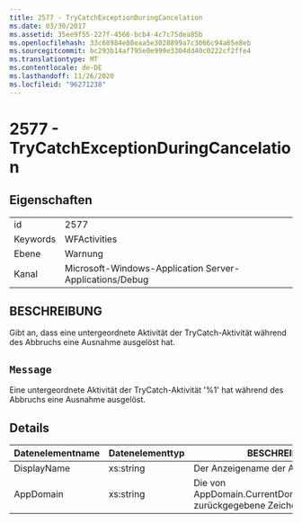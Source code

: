 ```yaml
---
title: 2577 - TryCatchExceptionDuringCancelation
ms.date: 03/30/2017
ms.assetid: 35ee9f55-227f-4566-bcb4-4c7c75dea85b
ms.openlocfilehash: 33c68984e88eaa5e3028899a7c3066c94a65e8eb
ms.sourcegitcommit: bc293b14af795e0e999e3304dd40c0222cf2ffe4
ms.translationtype: MT
ms.contentlocale: de-DE
ms.lasthandoff: 11/26/2020
ms.locfileid: "96271238"
---
```

# <a name="2577---trycatchexceptionduringcancelation"></a>2577 - TryCatchExceptionDuringCancelation

## <a name="properties"></a>Eigenschaften  
  
|||  
|-|-|  
|id|2577|  
|Keywords|WFActivities|  
|Ebene|Warnung|  
|Kanal|Microsoft-Windows-Application Server-Applications/Debug|  
  
## <a name="description"></a>BESCHREIBUNG  

 Gibt an, dass eine untergeordnete Aktivität der TryCatch-Aktivität während des Abbruchs eine Ausnahme ausgelöst hat.  
  
## <a name="message"></a>`Message`  

 Eine untergeordnete Aktivität der TryCatch-Aktivität '%1' hat während des Abbruchs eine Ausnahme ausgelöst.  
  
## <a name="details"></a>Details  
  
|Datenelementname|Datenelementtyp|BESCHREIBUNG|  
|--------------------|--------------------|-----------------|  
|DisplayName|xs:string|Der Anzeigename der Aktivität.|  
|AppDomain|xs:string|Die von AppDomain.CurrentDomain.FriendlyName zurückgegebene Zeichenfolge.|
